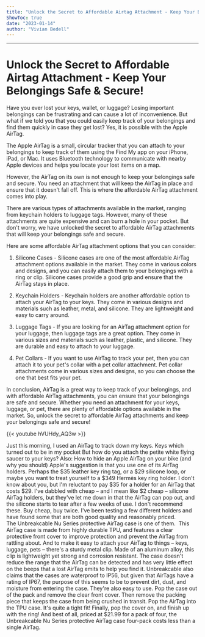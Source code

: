 ```yaml
---
title: "Unlock the Secret to Affordable Airtag Attachment - Keep Your Belongings Safe & Secure!"
ShowToc: true 
date: "2023-01-14"
author: "Vivian Bedell"
---
```

*****
# Unlock the Secret to Affordable Airtag Attachment - Keep Your Belongings Safe & Secure!

Have you ever lost your keys, wallet, or luggage? Losing important belongings can be frustrating and can cause a lot of inconvenience. But what if we told you that you could easily keep track of your belongings and find them quickly in case they get lost? Yes, it is possible with the Apple AirTag.

The Apple AirTag is a small, circular tracker that you can attach to your belongings to keep track of them using the Find My app on your iPhone, iPad, or Mac. It uses Bluetooth technology to communicate with nearby Apple devices and helps you locate your lost items on a map.

However, the AirTag on its own is not enough to keep your belongings safe and secure. You need an attachment that will keep the AirTag in place and ensure that it doesn't fall off. This is where the affordable AirTag attachment comes into play.

There are various types of attachments available in the market, ranging from keychain holders to luggage tags. However, many of these attachments are quite expensive and can burn a hole in your pocket. But don't worry, we have unlocked the secret to affordable AirTag attachments that will keep your belongings safe and secure.

Here are some affordable AirTag attachment options that you can consider:

1. Silicone Cases - Silicone cases are one of the most affordable AirTag attachment options available in the market. They come in various colors and designs, and you can easily attach them to your belongings with a ring or clip. Silicone cases provide a good grip and ensure that the AirTag stays in place.

2. Keychain Holders - Keychain holders are another affordable option to attach your AirTag to your keys. They come in various designs and materials such as leather, metal, and silicone. They are lightweight and easy to carry around.

3. Luggage Tags - If you are looking for an AirTag attachment option for your luggage, then luggage tags are a great option. They come in various sizes and materials such as leather, plastic, and silicone. They are durable and easy to attach to your luggage.

4. Pet Collars - If you want to use AirTag to track your pet, then you can attach it to your pet's collar with a pet collar attachment. Pet collar attachments come in various sizes and designs, so you can choose the one that best fits your pet.

In conclusion, AirTag is a great way to keep track of your belongings, and with affordable AirTag attachments, you can ensure that your belongings are safe and secure. Whether you need an attachment for your keys, luggage, or pet, there are plenty of affordable options available in the market. So, unlock the secret to affordable AirTag attachments and keep your belongings safe and secure!

{{< youtube hVUHdy_AQ3w >}} 



Just this morning, I used an AirTag to track down my keys.
Keys which turned out to be in my pocket
But how do you attach the petite white flying saucer to your keys?
Also: How to hide an Apple AirTag on your bike (and why you should)
Apple's suggestion is that you use one of its AirTag holders. Perhaps the $35 leather key ring tag, or a $29 silicone loop, or maybe you want to treat yourself to a $349 Hermès key ring holder.
I don't know about you, but I'm reluctant to pay $35 for a holder for an AirTag that costs $29.
I've dabbled with cheap – and I mean like $2 cheap – silicone AirTag holders, but they've let me down in that the AirTag can pop out, and the silicone starts to tear after a few weeks of use.
I don't recommend these.
Buy cheap, buy twice.
I've been testing a few different holders and have found some that are both good quality and reasonably priced.
The Unbreakcable Nu Series protective AirTag case is one of them. 
This AirTag case is made from highly durable TPU, and features a clear protective front cover to improve protection and prevent the AirTag from rattling about. 
And to make it easy to attach your AirTag to things – keys, luggage, pets – there's a sturdy metal clip. Made of an aluminum alloy, this clip is lightweight yet strong and corrosion resistant.
The case doesn't reduce the range that the AirTag can be detected and has very little effect on the beeps that a lost AirTag emits to help you find it.
Unbreakcable also claims that the cases are waterproof to IP56, but given that AirTags have a rating of IP67, the purpose of this seems to be to prevent dirt, dust, and moisture from entering the case.
They're also easy to use. Pop the case out of the pack and remove the clear front cover.
Then remove the packing piece that keeps the case from being crushed in transit.
Pop the AirTag into the TPU case. It's quite a tight fit!
Finally, pop the cover on, and finish up with the ring!
And best of all, priced at $21.99 for a pack of four, the Unbreakcable Nu Series protective AirTag case four-pack costs less than a single AirTag. 






